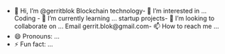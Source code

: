 - 👋 Hi, I’m @gerritblok
Blockchain technology- 👀 I’m interested in ...
Coding - 🌱 I’m currently learning ...
startup projects- 💞️ I’m looking to collaborate on ...
Email gerrit.blok@gmail.com- 📫 How to reach me ...
- 😄 Pronouns: ...
- ⚡ Fun fact: ...

<!---
gerritblok/gerritblok is a ✨ special ✨ repository because its `README.md` (this file) appears on your GitHub profile.
You can click the Preview link to take a look at your changes.
--->

